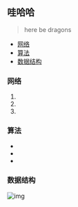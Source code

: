 ## 哇哈哈

>here be dragons

- [网络](#网络)
- [算法](#算法)
- [数据结构](#数据结构)



### 网络

1. 
2.  
3. 

### 算法

- 
-  
- 

### 数据结构



![img](https://tva1.sinaimg.cn/large/008i3skNly1gxehys3bcrj31c00u0q6p.jpg)

